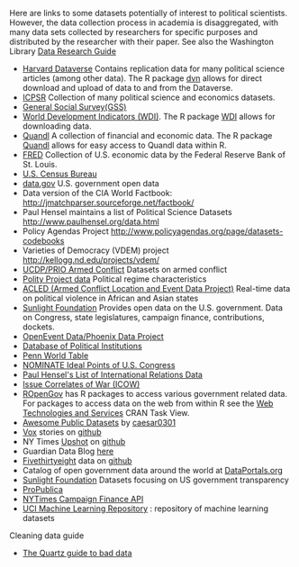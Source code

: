 <!--
.. title: List of Data
-->

Here are links to some datasets potentially of interest to political scientists. However, the data collection process in academia is disaggregated, with many data sets collected by researchers for specific purposes and distributed by the researcher with their paper. 
See also the Washington Library [Data Research Guide](http://guides.lib.uw.edu/c.php?g=341607&p=2299327)

- [Harvard Dataverse](https://dataverse.harvard.edu/) Contains replication data for many political science articles (among other data). The R package [dvn](https://cran.r-project.org/web/packages/dvn/index.html) allows for direct download and upload of data to and from the Dataverse.
- [ICPSR](http://www.icpsr.umich.edu/icpsrweb/landing.jsp) Collection of many political science and economics datasets.
- [General Social Survey(GSS)](http://www3.norc.org/GSS+Website/)
- [World Development Indicators (WDI)](http://data.worldbank.org/data-catalog/world-development-indicators). The R package [WDI](https://cran.r-project.org/web/packages/WDI/index.html) allows for downloading data.
- [Quandl](https://www.quandl.com/) A collection of financial and economic data. The R package [Quandl](https://www.quandl.com/tools/r) allows for easy access to Quandl data within R.
- [FRED](https://research.stlouisfed.org/fred2/) Collection of U.S. economic data by the Federal Reserve Bank of St. Louis.
- [U.S. Census Bureau](http://www.census.gov/) 
- [data.gov](https://cran.r-project.org/web/views/WebTechnologies.html) U.S. government open data
- Data version of the CIA World Factbook: <http://jmatchparser.sourceforge.net/factbook/>
- Paul Hensel maintains a list of Political Science Datasets <http://www.paulhensel.org/data.html>
- Policy Agendas Project <http://www.policyagendas.org/page/datasets-codebooks>
- Varieties of Democracy (VDEM) project <http://kellogg.nd.edu/projects/vdem/>
- [UCDP/PRIO Armed Conflict](http://www.pcr.uu.se/research/ucdp/datasets/ucdp_prio_armed_conflict_dataset/) Datasets on armed conflict
- [Polity Project data](http://www.systemicpeace.org/polity/polity4.htm) Political regime characteristics
- [ACLED (Armed Conflict Location and Event Data Project)](http://www.acleddata.com/data/) Real-time data on political violence in African and Asian states
- [Sunlight Foundation](http://sunlightfoundation.com/) Provides open data on the U.S. government. Data on Congress, state legislatures, campaign finance, contributions, dockets.
- [OpenEvent Data/Phoenix Data Project](http://phoenixdata.org/)
- [Database of Political Institutions](http://econ.worldbank.org/WBSITE/EXTERNAL/EXTDEC/EXTRESEARCH/0,,contentMDK:20649465~pagePK:64214825~piPK:64214943~theSitePK:469382,00.html)
- [Penn World Table](http://cid.econ.ucdavis.edu/pwt.html)
- [NOMINATE Ideal Points of U.S. Congress](http://voteview.com/)
- [Paul Hensel's List of International Relations Data](http://www.paulhensel.org/data.html)
- [Issue Correlates of War (ICOW)](http://www.paulhensel.org/icow.html)
- [ROpenGov](https://ropengov.github.io/) has R packages to access various government related data. For packages to access data on the web from within R see the [Web Technologies and Services](https://cran.r-project.org/web/views/WebTechnologies.html) CRAN Task View.
- [Awesome Public Datasets](https://github.com/caesar0301/awesome-public-datasets) by [caesar0301](https://github.com/caesar0301)
- [Vox](http://www.vox.com/) stories on [github](https://github.com/voxmedia/data-projects)
- NY Times [Upshot](http://www.nytimes.com/upshot/) on [github](https://github.com/TheUpshot)
- Guardian Data Blog [here](http://www.theguardian.com/news/datablog/interactive/2013/jan/14/all-our-datasets-index)
- [Fivethirtyeight](http://fivethirtyeight.com) data on [github](https://github.com/fivethirtyeight/data)
- Catalog of open government data around the world at [DataPortals.org](http://dataportals.org)
- [Sunlight Foundation](http://sunlightfoundation.com/)  Datasets focusing on US government transparency
- [ProPublica](https://www.propublica.org/data/)
- [NYTimes Campaign Finance API](http://developer.nytimes.com/docs/campaign_finance_api/)
- [UCI Machine Learning Repository](http://archive.ics.uci.edu/ml/) : repository of machine learning datasets

Cleaning data guide

- [The Quartz guide to bad data](https://github.com/Quartz/bad-data-guide)
